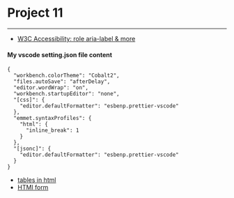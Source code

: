 # Project 11
---
- [W3C Accessibility: role aria-label & more](https://codepen.io/behshad/pen/rNPMKgK)

#### My vscode setting.json file content

```
{
  "workbench.colorTheme": "Cobalt2",
  "files.autoSave": "afterDelay",
  "editor.wordWrap": "on",
  "workbench.startupEditor": "none",
  "[css]": {
    "editor.defaultFormatter": "esbenp.prettier-vscode"
  },
  "emmet.syntaxProfiles": {
    "html": {
      "inline_break": 1
    }
  },
  "[jsonc]": {
    "editor.defaultFormatter": "esbenp.prettier-vscode"
  }
}
```

- [tables in html](https://codepen.io/behshad/pen/LYGgNPg)
- [HTMl form](https://codepen.io/behshad/pen/wRjrva)